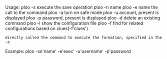 Usage:  ploo -s execute the save operation
	ploo -n name
	ploo -e name the call to the command
	ploo -a  turn on safe mode
	ploo -u account, present is displayed
	ploo -p password, present is displayed
	ploo -d delete an existing command
	ploo -l show the configuration file
	ploo -f find for related configurations based on clues(-f'clues')

  	directly called the command to execute the formation, specified in the -e

Example: ploo -sn'name' -e'exec' -u'username' -p'password
